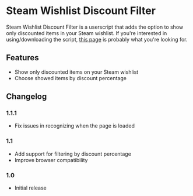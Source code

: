 # Steam Wishlist Discount Filter

Steam Wishlist Discount Filter is a userscript that adds the option to show only
discounted items in your Steam wishlist. If you're interested in
using/downloading the script, [this page](https://xiyng.github.io/steam-wishlist-discount-filter/)
is probably what you're looking for.

## Features

- Show only discounted items on your Steam wishlist
- Choose showed items by discount percentage

## Changelog

### 1.1.1

- Fix issues in recognizing when the page is loaded

### 1.1

- Add support for filtering by discount percentage
- Improve browser compatibility

### 1.0

- Initial release

